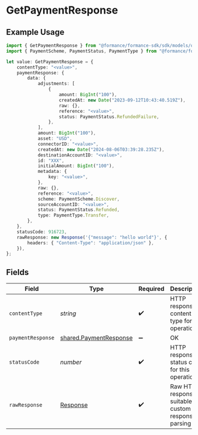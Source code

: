 # GetPaymentResponse

## Example Usage

```typescript
import { GetPaymentResponse } from "@formance/formance-sdk/sdk/models/operations";
import { PaymentScheme, PaymentStatus, PaymentType } from "@formance/formance-sdk/sdk/models/shared";

let value: GetPaymentResponse = {
    contentType: "<value>",
    paymentResponse: {
        data: {
            adjustments: [
                {
                    amount: BigInt("100"),
                    createdAt: new Date("2023-09-12T10:43:40.519Z"),
                    raw: {},
                    reference: "<value>",
                    status: PaymentStatus.RefundedFailure,
                },
            ],
            amount: BigInt("100"),
            asset: "USD",
            connectorID: "<value>",
            createdAt: new Date("2024-08-06T03:39:28.235Z"),
            destinationAccountID: "<value>",
            id: "XXX",
            initialAmount: BigInt("100"),
            metadata: {
                key: "<value>",
            },
            raw: {},
            reference: "<value>",
            scheme: PaymentScheme.Discover,
            sourceAccountID: "<value>",
            status: PaymentStatus.Refunded,
            type: PaymentType.Transfer,
        },
    },
    statusCode: 916723,
    rawResponse: new Response('{"message": "hello world"}', {
        headers: { "Content-Type": "application/json" },
    }),
};
```

## Fields

| Field                                                                   | Type                                                                    | Required                                                                | Description                                                             |
| ----------------------------------------------------------------------- | ----------------------------------------------------------------------- | ----------------------------------------------------------------------- | ----------------------------------------------------------------------- |
| `contentType`                                                           | *string*                                                                | :heavy_check_mark:                                                      | HTTP response content type for this operation                           |
| `paymentResponse`                                                       | [shared.PaymentResponse](../../../sdk/models/shared/paymentresponse.md) | :heavy_minus_sign:                                                      | OK                                                                      |
| `statusCode`                                                            | *number*                                                                | :heavy_check_mark:                                                      | HTTP response status code for this operation                            |
| `rawResponse`                                                           | [Response](https://developer.mozilla.org/en-US/docs/Web/API/Response)   | :heavy_check_mark:                                                      | Raw HTTP response; suitable for custom response parsing                 |